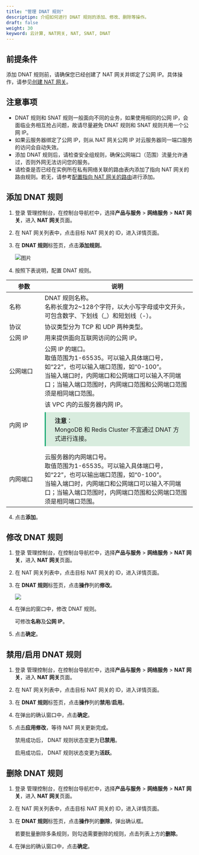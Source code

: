 ```yaml
---
title: "管理 DNAT 规则"
descriptipn: 介绍如何进行 DNAT 规则的添加、修改、删除等操作。
draft: false
weight: 30
keyword: 云计算, NAT网关, NAT, SNAT, DNAT
---
```


## 前提条件

添加 DNAT 规则前，请确保您已经创建了 NAT 网关并绑定了公网 IP。具体操作，请参见[创建 NAT 网关](../../manual/mge_nat/create_nat/)。

## 注意事项

- DNAT 规则和 SNAT 规则一般面向不同的业务，如果使用相同的公网 IP，会面临业务相互抢占问题，故请尽量避免 DNAT 规则和 SNAT 规则共用一个公网 IP。
- 如果云服务器绑定了公网 IP，则从 NAT 网关公网 IP 对云服务器同一端口服务的访问会自动失效。
- 添加 DNAT 规则后，请检查安全组规则，确保公网端口（范围）流量允许通过，否则外网无法访问您的服务。
- 请检查是否已经在实例所在私有网络关联的路由表内添加了指向 NAT 网关的路由规则。若无，请参考[配置指向 NAT 网关的路由](../mge_nat/nat_route/)进行添加。

##  添加 DNAT 规则

1. 登录 管理控制台，在控制台导航栏中，选择**产品与服务** > **网络服务** > **NAT 网关**，进入 **NAT 网关**页面。

2. 在 NAT 网关列表中，点击目标 NAT 网关的 ID，进入详情页面。

3. 在 **DNAT 规则**标签页，点击**添加规则**。

   ![图片](../../_images/create_dnat.png)

4. 按照下表说明，配置 DNAT 规则。

| <span style="display:inline-block;width:80px">参数</span> | 说明                                                         |
| --------------------------------------------------------- | ------------------------------------------------------------ |
| 名称                                                      | DNAT 规则名称。<br/>名称长度为2~128个字符，以大小写字母或中文开头， 可包含数字、下划线（_）和短划线（-）。 |
| 协议                                                      | 协议类型分为 TCP 和 UDP 两种类型。                           |
| 公网 IP                                                   | 用来提供面向互联网访问的公网 IP。                            |
| 公网端口                                                  | 公网 IP 的端口。<br/>取值范围为1-65535。可以输入具体端口号，如“22”，也可以输入端口范围，如“0-100”。<br/>当输入端口时，内网端口和公网端口可以输入不同端口；当输入端口范围时，内网端口范围和公网端口范围须是相同端口范围。 |
| 内网 IP                                                   | 该 VPC 内的云服务器内网 IP。<div style="background-color: #D8ECDE; padding: 10px 24px; margin: 10px 0; border-left: 3px solid #00a971;"><b>注意</b>：<br/>MongoDB 和 Redis Cluster 不宜通过 DNAT 方式进行连接。</div> |
| 内网端口                                                  | 云服务器的内网端口号。<br/>取值范围为1-65535。可以输入具体端口号，如“22”，也可以输出端口范围，如“0-100”。<br/>当输入端口时，内网端口和公网端口可以输入不同端口；当输入端口范围时，内网端口范围和公网端口范围须是相同端口范围。 |

4. 点击**添加**。

## 修改 DNAT 规则

1. 登录 管理控制台，在控制台导航栏中，选择**产品与服务** > **网络服务** > **NAT 网关**，进入 **NAT 网关**页面。

2. 在 NAT 网关列表中，点击目标 NAT 网关的 ID，进入详情页面。

3. 在 **DNAT 规则**标签页，点击**操作**列的**修改**。

   ![](../../_images/mdy_dnat.png)

4. 在弹出的窗口中，修改 DNAT 规则。

   可修改**名称**及**公网 IP**。

5. 点击**确定**。

## 禁用/启用 DNAT 规则

1. 登录 管理控制台，在控制台导航栏中，选择**产品与服务** > **网络服务** > **NAT 网关**，进入 **NAT 网关**页面。
2. 在 NAT 网关列表中，点击目标 NAT 网关的 ID，进入详情页面。
3. 在 **DNAT 规则**标签页，点击**操作**列的**禁用**/**启用**。
4. 在弹出的确认窗口中，点击**确定**。


5. 点击**应用修改**，等待 NAT 网关更新完成。

   禁用成功后， DNAT 规则状态变更为**已禁用**。

   启用成功后， DNAT 规则状态变更为**活跃**。

## 删除 DNAT 规则

1. 登录 管理控制台，在控制台导航栏中，选择**产品与服务** > **网络服务** > **NAT 网关**，进入 **NAT 网关**页面。

2. 在 NAT 网关列表中，点击目标 NAT 网关的 ID，进入详情页面。

3. 在 **DNAT 规则**标签页，点击**操作**列的**删除**，弹出确认框。

   若要批量删除多条规则，则勾选需要删除的规则，点击列表上方的**删除**。

4. 在弹出的确认窗口中，点击**确定**。
